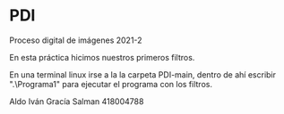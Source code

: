 # PDI
Proceso digital de imágenes 2021-2

En esta práctica hicimos nuestros primeros filtros.

En una terminal linux irse a la la carpeta PDI-main, dentro de ahí escribir ".\Programa1" para ejecutar el programa con los filtros.

Aldo Iván Gracía Salman
418004788
